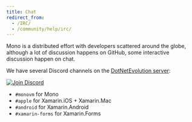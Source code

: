 ```yaml
---
title: Chat
redirect_from:
  - /IRC/
  - /community/help/irc/
---
```


Mono is a distributed effort with developers scattered around the globe, although a lot of discussion happens on GitHub, some interactive discussion happen on chat.

We have several Discord channels on the [DotNetEvolution server](https://aka.ms/dotnet-discord):

<a href="https://aka.ms/dotnet-discord">
  <img src="https://img.shields.io/discord/732297728826277939?style=flat-square&label=Discord&logo=discord&logoColor=white&color=7289DA" alt="Join Discord">
</a>

- `#monovm` for Mono
- `#apple` for Xamarin.iOS + Xamarin.Mac
- `#android` for Xamarin.Android
- `#xamarin-forms` for Xamarin.Forms
